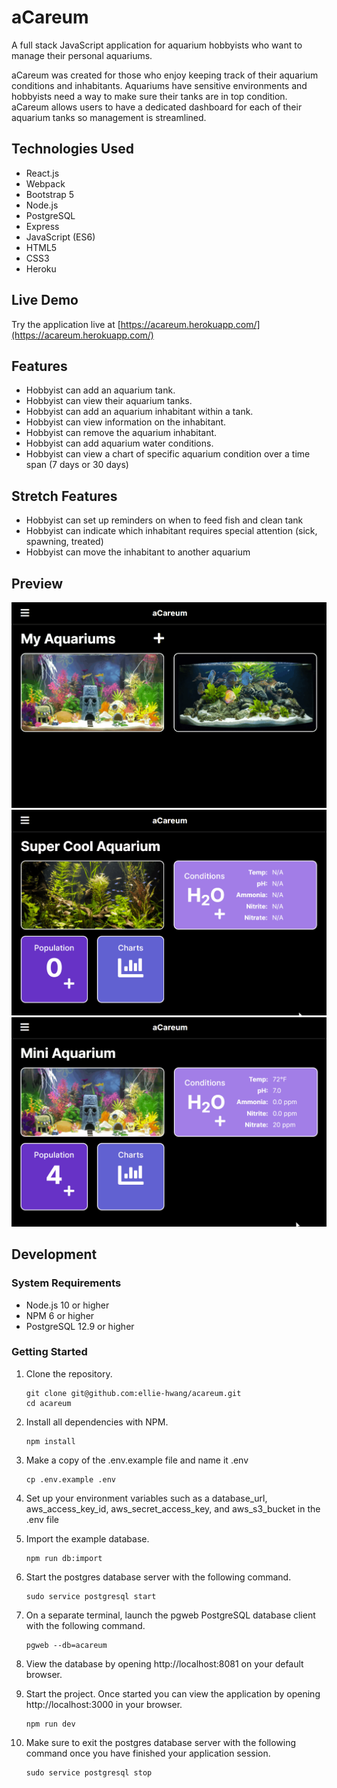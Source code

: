 # aCareum

A full stack JavaScript application for aquarium hobbyists who want to manage their personal aquariums.

aCareum was created for those who enjoy keeping track of their aquarium conditions and inhabitants. Aquariums have sensitive environments and hobbyists need a way to make sure their tanks are in top condition. aCareum allows users to have a dedicated dashboard for each of their aquarium tanks so management is streamlined.
## Technologies Used

- React.js
- Webpack
- Bootstrap 5
- Node.js
- PostgreSQL
- Express
- JavaScript (ES6)
- HTML5
- CSS3
- Heroku

## Live Demo

Try the application live at [https://acareum.herokuapp.com/](https://acareum.herokuapp.com/)

## Features

- Hobbyist can add an aquarium tank.
- Hobbyist can view their aquarium tanks.
- Hobbyist can add an aquarium inhabitant within a tank.
- Hobbyist can view information on the inhabitant.
- Hobbyist can remove the aquarium inhabitant.
- Hobbyist can add aquarium water conditions.
- Hobbyist can view a chart of specific aquarium condition over a time span (7 days or 30 days)

## Stretch Features

- Hobbyist can set up reminders on when to feed fish and clean tank
- Hobbyist can indicate which inhabitant requires special attention (sick, spawning, treated)
- Hobbyist can move the inhabitant to another aquarium
## Preview

![acareum-01](assets/acareum-01.gif)
![acareum-02](assets/acareum-02.gif)
![acareum-03](assets/acareum-03.gif)

## Development

### System Requirements

- Node.js 10 or higher
- NPM 6 or higher
- PostgreSQL 12.9 or higher

### Getting Started

1. Clone the repository.

    ```shell
    git clone git@github.com:ellie-hwang/acareum.git
    cd acareum
    ```

1. Install all dependencies with NPM.

    ```shell
    npm install
    ```

1. Make a copy of the .env.example file and name it .env

    ```shell
    cp .env.example .env
    ```

1. Set up your environment variables such as a database_url, aws_access_key_id, aws_secret_access_key, and aws_s3_bucket in the .env file

1. Import the example database.

    ```shell
    npm run db:import
    ```

1. Start the postgres database server with the following command.

    ```shell
    sudo service postgresql start
    ```

1. On a separate terminal, launch the pgweb PostgreSQL database client with the following command.

    ```shell
    pgweb --db=acareum
    ```

1. View the database by opening http://localhost:8081 on your default browser.

1. Start the project. Once started you can view the application by opening http://localhost:3000 in your browser.

    ```shell
    npm run dev
    ```

1. Make sure to exit the postgres database server with the following command once you have finished your application session.

    ```shell
    sudo service postgresql stop
    ```
